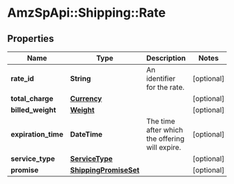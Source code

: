 # AmzSpApi::Shipping::Rate

## Properties
Name | Type | Description | Notes
------------ | ------------- | ------------- | -------------
**rate_id** | **String** | An identifier for the rate. | [optional] 
**total_charge** | [**Currency**](Currency.md) |  | [optional] 
**billed_weight** | [**Weight**](Weight.md) |  | [optional] 
**expiration_time** | **DateTime** | The time after which the offering will expire. | [optional] 
**service_type** | [**ServiceType**](ServiceType.md) |  | [optional] 
**promise** | [**ShippingPromiseSet**](ShippingPromiseSet.md) |  | [optional] 

